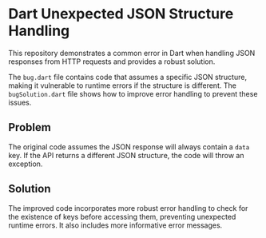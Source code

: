 # Dart Unexpected JSON Structure Handling

This repository demonstrates a common error in Dart when handling JSON responses from HTTP requests and provides a robust solution.

The `bug.dart` file contains code that assumes a specific JSON structure, making it vulnerable to runtime errors if the structure is different.  The `bugSolution.dart` file shows how to improve error handling to prevent these issues.

## Problem

The original code assumes the JSON response will always contain a `data` key. If the API returns a different JSON structure, the code will throw an exception.

## Solution

The improved code incorporates more robust error handling to check for the existence of keys before accessing them, preventing unexpected runtime errors. It also includes more informative error messages.
